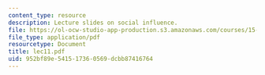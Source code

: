 ```yaml
---
content_type: resource
description: Lecture slides on social influence.
file: https://ol-ocw-studio-app-production.s3.amazonaws.com/courses/15-301-managerial-psychology-fall-2006/952bf89e541517360569dcbb87416764_lec11.pdf
file_type: application/pdf
resourcetype: Document
title: lec11.pdf
uid: 952bf89e-5415-1736-0569-dcbb87416764
---
```


